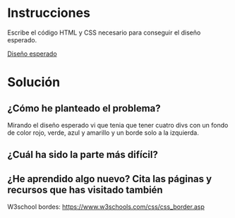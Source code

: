 # Instrucciones

Escribe el código HTML y CSS necesario para conseguir el diseño esperado.

[Diseño esperado](https://oscarm.tinytake.com/msc/NjU0NDczOF8xOTA0MDg1MQ)

# Solución

## ¿Cómo he planteado el problema?

Mirando el diseño esperado vi que tenia que tener cuatro divs con un fondo de color rojo, verde, azul y amarillo y un borde solo a la izquierda.

## ¿Cuál ha sido la parte más difícil?

## ¿He aprendido algo nuevo? Cita las páginas y recursos que has visitado también

W3school bordes: https://www.w3schools.com/css/css_border.asp
